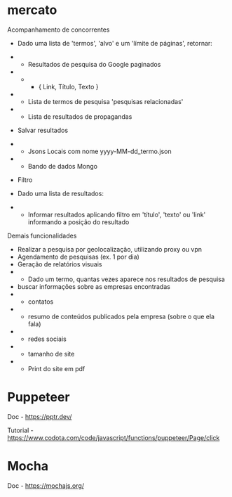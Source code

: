 # mercato

Acompanhamento de concorrentes

- Dado uma lista de 'termos', 'alvo' e um 'límite de páginas', retornar:
- - Resultados de pesquisa do Google paginados
- - - { Link, Título, Texto }
- - Lista de termos de pesquisa 'pesquisas relacionadas'
- - Lista de resultados de propagandas

- Salvar resultados
- - Jsons Locais com nome yyyy-MM-dd_termo.json
- - Bando de dados Mongo

- Filtro
- Dado uma lista de resultados:
- - Informar resultados aplicando filtro em 'título', 'texto' ou 'link' informando a posição do resultado

Demais funcionalidades

- Realizar a pesquisa por geolocalização, utilizando proxy ou vpn
- Agendamento de pesquisas (ex. 1 por dia)
- Geração de relatórios visuais
- - Dado um termo, quantas vezes aparece nos resultados de pesquisa
- buscar informações sobre as empresas encontradas
- - contatos
- - resumo de conteúdos publicados pela empresa (sobre o que ela fala)
- - redes sociais
- - tamanho de site
- - Print do site em pdf

# Puppeteer

Doc - https://pptr.dev/

Tutorial - https://www.codota.com/code/javascript/functions/puppeteer/Page/click

# Mocha

Doc - https://mochajs.org/
